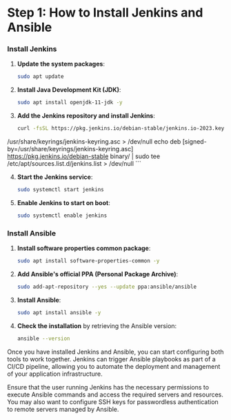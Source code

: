 # Step 1: How to Install Jenkins and Ansible

### Install Jenkins

1. **Update the system packages**:
    ```bash
    sudo apt update
    ```

2. **Install Java Development Kit (JDK)**:
    ```bash
    sudo apt install openjdk-11-jdk -y
    ```

3. **Add the Jenkins repository and install Jenkins**:
    ```bash
    curl -fsSL https://pkg.jenkins.io/debian-stable/jenkins.io-2023.key | sudo tee \
  /usr/share/keyrings/jenkins-keyring.asc > /dev/null
echo deb [signed-by=/usr/share/keyrings/jenkins-keyring.asc] \
  https://pkg.jenkins.io/debian-stable binary/ | sudo tee \
  /etc/apt/sources.list.d/jenkins.list > /dev/null
    ```

4. **Start the Jenkins service**:
    ```bash
    sudo systemctl start jenkins
    ```

5. **Enable Jenkins to start on boot**:
    ```bash
    sudo systemctl enable jenkins
    ```

### Install Ansible

1. **Install software properties common package**:
    ```bash
    sudo apt install software-properties-common -y
    ```

2. **Add Ansible's official PPA (Personal Package Archive)**:
    ```bash
    sudo add-apt-repository --yes --update ppa:ansible/ansible
    ```

3. **Install Ansible**:
    ```bash
    sudo apt install ansible -y
    ```

4. **Check the installation** by retrieving the Ansible version:
    ```bash
    ansible --version
    ```

Once you have installed Jenkins and Ansible, you can start configuring both tools to work together. Jenkins can trigger Ansible playbooks as part of a CI/CD pipeline, allowing you to automate the deployment and management of your application infrastructure.

Ensure that the user running Jenkins has the necessary permissions to execute Ansible commands and access the required servers and resources. You may also want to configure SSH keys for passwordless authentication to remote servers managed by Ansible.